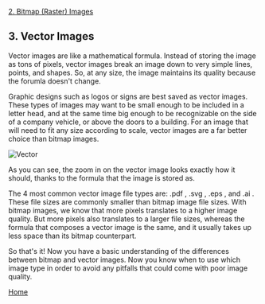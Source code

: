 [2. Bitmap (Raster) Images](https://github.com/mychalmasterson/Final-Project/blob/master/Bitmap.md)

## 3. Vector Images ##


Vector images are like a mathematical formula. Instead of storing the image as tons of pixels, vector images break an image down to very simple lines, points, and shapes. So, at any size, the image maintains its quality because the forumla doesn't change.

Graphic designs such as logos or signs are best saved as vector images. These types of images may want to be small enough to be included in a letter head, and at the same time big enough to be recognizable on the side of a company vehicle, or above the doors to a building. For an image that will need to fit any size according to scale, vector images are a far better choice than bitmap images.  

![Vector](http://txpblog.wpengine.com/wp-content/uploads/2011/06/Vector-image.gif "Vector")

As you can see, the zoom in on the vector image looks exactly how it should, thanks to the formula that the image is stored as. 

The 4 most common vector image file types are: .pdf , .svg , .eps , and .ai . These file sizes are commonly smaller than bitmap image file sizes. With bitmap images, we know that more pixels translates to a higher image quality. But more pixels also translates to a larger file sizes, whereas the formula that composes a vector image is the same, and it usually takes up less space than its bitmap counterpart.

So that's it! Now you have a basic understanding of the differences between bitmap and vector images. Now you know when to use which image type in order to avoid any pitfalls that could come with poor image quality.


[Home](https://github.com/mychalmasterson/Final-Project/blob/master/README.md)
